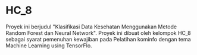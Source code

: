 # HC_8
Proyek ini berjudul "Klasifikasi Data Kesehatan Menggunakan Metode Random Forest dan Neural Network".
Proyek ini dibuat oleh kelompok HC_8 sebagai syarat pemenuhan kewajiban pada Pelatihan kominfo dengan tema Machine Learning using TensorFlo.

